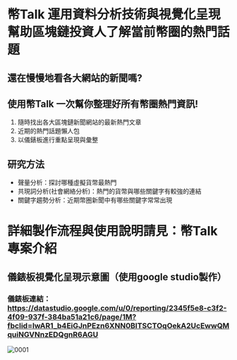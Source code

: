 # 幣Talk 運用資料分析技術與視覺化呈現幫助區塊鏈投資人了解當前幣圈的熱門話題

## 還在慢慢地看各大網站的新聞嗎? 

## 使用幣Talk 一次幫你整理好所有幣圈熱門資訊!
1. 隨時找出各大區塊鏈新聞網站的最新熱門文章
2. 近期的熱門話題懶人包
3. 以儀錶板進行重點呈現與彙整

## 研究方法
* 聲量分析：探討哪種虛擬貨幣最熱門
* 共現詞分析(社會網絡分析)：熱門的貨幣與哪些關鍵字有較強的連結
* 關鍵字趨勢分析：近期幣圈新聞中有哪些關鍵字常常出現



# 詳細製作流程與使用說明請見：幣Talk專案介紹

## 儀錶板視覺化呈現示意圖（使用google studio製作）
### 儀錶板連結：https://datastudio.google.com/u/0/reporting/2345f5e8-c3f2-4f09-937f-384ba51a21c6/page/1M?fbclid=IwAR1_b4EiGJnPEzn6XNN0BITSCTOqOekA2UcEwwQMquiNGVNnzEDQgnR6AGU

![0001](https://user-images.githubusercontent.com/71583821/156936791-5676db42-a470-462c-9e3d-56dfd20edce9.jpg)
